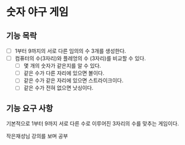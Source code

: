 # 숫자 야구 게임

## 기능 목락
- [ ] 1부터 9까지의 서로 다른 임의의 수 3개를 생성한다.
- [ ] 컴퓨터의 수(3자리)와 플레엉의 수 (3자리)를 비교할 수 있다.
    - [ ] 몇 개의 숫자가 같은지를 알 수 있다.
    - [ ] 같은 수가 다른 자리에 있으면 볼이다.
    - [ ] 같은 수가 같은 자리에 있으면 스트라이크이다.
    - [ ] 같은 수가 전혀 없으면 낫싱이다.
    
## 기능 요구 사항
기본적으로 1부터 9까지 서로 다른 수로 이루어진 3자리의 수를 맞추는 게임이다.




작은재성님 강의를 보며 공부
    
    
    